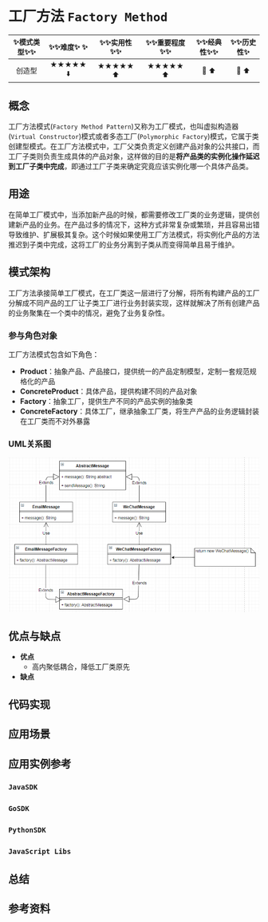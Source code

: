 # 工厂方法 `Factory Method`

| :sparkles:模式类型:sparkles::sparkles:|:sparkles::sparkles:难度:sparkles:  :sparkles: | :sparkles::sparkles:实用性:sparkles::sparkles: | :sparkles::sparkles:重要程度:sparkles::sparkles: |  :sparkles::sparkles:经典性:sparkles::sparkles: | :sparkles::sparkles:历史性:sparkles: |
| :----------------------------------------: | :-----------------------------------------------: | :-------------------------------------------------: | :----------------------------------------------------: | :--------------------------------------------------: | :--------------------------------------: |
|          创造型                                  |                ★★★★★ :arrow_down:                 |                  ★★★★★ :arrow_up:                   |                    ★★★★★ :arrow_up:                    |              :green_heart:  :arrow_up:               |        :green_heart:  :arrow_up:         |

## 概念
工厂方法模式(`Factory Method Pattern`)又称为工厂模式，也叫虚拟构造器(`Virtual Constructor`)模式或者多态工厂(`Polymorphic Factory`)模式，它属于类创建型模式。在工厂方法模式中，工厂父类负责定义创建产品对象的公共接口，而工厂子类则负责生成具体的产品对象，这样做的目的是**将产品类的实例化操作延迟到工厂子类中完成**，即通过工厂子类来确定究竟应该实例化哪一个具体产品类。

## 用途
在简单工厂模式中，当添加新产品的时候，都需要修改工厂类的业务逻辑，提供创建新产品的业务。在产品过多的情况下，这种方式非常复杂或繁琐，并且容易出错导致维护、扩展极其复杂。这个时候如果使用工厂方法模式，将实例化产品的方法推迟到子类中完成，这将工厂的业务分离到子类从而变得简单且易于维护。


## 模式架构
工厂方法承接简单工厂模式，在工厂类这一层进行了分解，将所有构建产品的工厂分解成不同产品的工厂让子类工厂进行业务封装实现，这样就解决了所有创建产品的业务聚集在一个类中的情况，避免了业务复杂性。


### 参与角色对象
工厂方法模式包含如下角色：
+ **Product**：抽象产品、产品接口，提供统一的产品定制模型，定制一套规范规格化的产品
+ **ConcreteProduct**：具体产品，提供构建不同的产品对象
+ **Factory**：抽象工厂，提供生产不同的产品实例的抽象类
+ **ConcreteFactory**：具体工厂，继承抽象工厂类，将生产产品的业务逻辑封装在工厂类而不对外暴露


### UML关系图

![1538821418543](../../.images/1538821418543.png)

## 优点与缺点
+ **优点**
	- 高内聚低耦合，降低工厂类原先
+ **缺点**


## 代码实现



## 应用场景



## 应用实例参考

### `JavaSDK` 

### `GoSDK`

### `PythonSDK`

### `JavaScript Libs`



## 总结



## 参考资料





